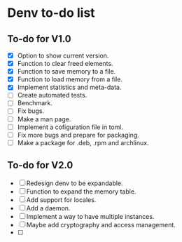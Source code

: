# Denv to-do list

## To-do for V1.0
- [x] Option to show current version.
- [x] Function to clear freed elements.
- [x] Function to save memory to a file.
- [x] Function to load memory from a file.
- [x] Implement statistics and meta-data.
- [ ] Create automated tests.
- [ ] Benchmark.
- [ ] Fix bugs.
- [ ] Make a man page.
- [ ] Implement a cofiguration file in toml.
- [ ] Fix more bugs and prepare for packaging.
- [ ] Make a package for .deb, .rpm and archlinux.

## To-do for V2.0
- [ ] Redesign denv to be expandable.
- [ ] Function to expand the memory table.
- [ ] Add support for locales.
- [ ] Add a daemon.
- [ ] Implement a way to have multiple instances.
- [ ] Maybe add cryptography and access management.
- [ ] 
